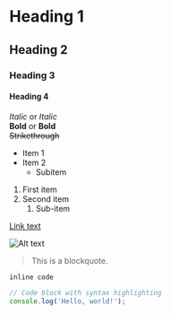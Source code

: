 # Heading 1
## Heading 2
### Heading 3
#### Heading 4

*Italic* or _Italic_  
**Bold** or __Bold__  
~~Strikethrough~~

- Item 1
- Item 2
  - Subitem

1. First item
2. Second item
   1. Sub-item

[Link text](https://example.com)

![Alt text](https://example.com/image.png)

> This is a blockquote.

`inline code`

```javascript
// Code block with syntax highlighting
console.log('Hello, world!');
